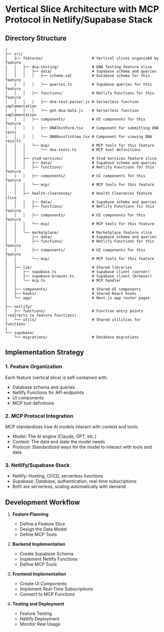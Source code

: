 # Vertical Slice Architecture with MCP Protocol in Netlify/Supabase Stack

## Directory Structure

```
/
├── src/
│   ├── features/                      # Vertical slices organized by feature
│   │   ├── dna-testing/               # DNA Testing feature slice
│   │   │   ├── data/                  # Supabase schema and queries
│   │   │   │   ├── schema.sql         # Database schema for this feature
│   │   │   │   └── queries.ts         # Supabase queries for this feature
│   │   │   ├── functions/             # Netlify Functions for this feature
│   │   │   │   ├── dna-test-parser.js # Serverless function implementation
│   │   │   │   └── get-dna-data.js    # Serverless function implementation
│   │   │   ├── components/            # UI components for this feature
│   │   │   │   ├── DNATestForm.tsx    # Component for submitting DNA tests
│   │   │   │   └── DNAResultsView.tsx # Component for viewing DNA results
│   │   │   └── mcp/                   # MCP tools for this feature
│   │   │       └── dna-tools.ts       # MCP tool definitions
│   │   │
│   │   ├── stud-services/             # Stud Services feature slice
│   │   │   ├── data/                  # Supabase schema and queries
│   │   │   ├── functions/             # Netlify Functions for this feature
│   │   │   ├── components/            # UI components for this feature
│   │   │   └── mcp/                   # MCP tools for this feature
│   │   │
│   │   ├── health-clearances/         # Health Clearances feature slice
│   │   │   ├── data/                  # Supabase schema and queries
│   │   │   ├── functions/             # Netlify Functions for this feature
│   │   │   ├── components/            # UI components for this feature
│   │   │   └── mcp/                   # MCP tools for this feature
│   │   │
│   │   └── marketplace/               # Marketplace feature slice
│   │       ├── data/                  # Supabase schema and queries
│   │       ├── functions/             # Netlify Functions for this feature
│   │       ├── components/            # UI components for this feature
│   │       └── mcp/                   # MCP tools for this feature
│   │
│   ├── lib/                           # Shared libraries
│   │   ├── supabase.ts                # Supabase client (server)
│   │   ├── supabase-browser.ts        # Supabase client (browser)
│   │   └── mcp.ts                     # MCP handler
│   │
│   ├── components/                    # Shared UI components
│   ├── hooks/                         # Shared React hooks
│   └── app/                           # Next.js app router pages
│
├── netlify/
│   ├── functions/                     # Function entry points (redirects to feature functions)
│   └── utils/                         # Shared utilities for functions
│
└── supabase/
    └── migrations/                    # Database migrations
```

## Implementation Strategy

### 1. Feature Organization

Each feature (vertical slice) is self-contained with:
- Database schema and queries
- Netlify Functions for API endpoints
- UI components
- MCP tool definitions

### 2. MCP Protocol Integration

MCP standardizes how AI models interact with context and tools:
- Model: The AI engine (Claude, GPT, etc.)
- Context: The data and state the model needs
- Protocol: Standardized ways for the model to interact with tools and data

### 3. Netlify/Supabase Stack

- Netlify: Hosting, CI/CD, serverless functions
- Supabase: Database, authentication, real-time subscriptions
- Both are serverless, scaling automatically with demand

## Development Workflow

1. **Feature Planning**
   - Define a Feature Slice
   - Design the Data Model
   - Define MCP Tools

2. **Backend Implementation**
   - Create Supabase Schema
   - Implement Netlify Functions
   - Define MCP Tools

3. **Frontend Implementation**
   - Create UI Components
   - Implement Real-Time Subscriptions
   - Connect to MCP Functions

4. **Testing and Deployment**
   - Feature Testing
   - Netlify Deployment
   - Monitor Real Usage
